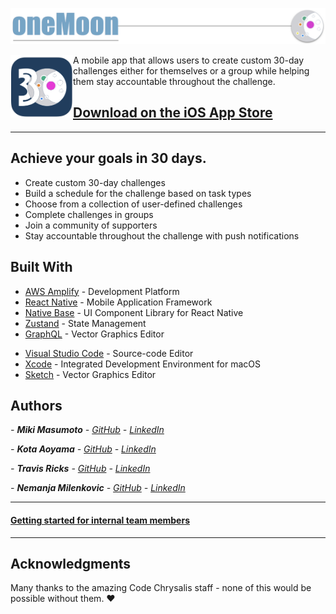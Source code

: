 ![oneMoon app](/src/assets/img/oneMoonHeader-white-background.png)

<img src="src/assets/img/appIcon.png" align="left" width="100" height="100"> A mobile app that allows users to create custom 30-day challenges either for themselves or a group while helping them stay accountable throughout the challenge.

## [Download on the iOS App Store](https://apps.apple.com/us/app/one-moon/id1502061901)

---

## Achieve your goals in 30 days.

- Create custom 30-day challenges
- Build a schedule for the challenge based on task types
- Choose from a collection of user-defined challenges
- Complete challenges in groups
- Join a community of supporters
- Stay accountable throughout the challenge with push notifications

## Built With

- [AWS Amplify](https://aws.amazon.com/amplify/) - Development Platform
- [React Native](https://reactnative.dev/) - Mobile Application Framework
- [Native Base](https://nativebase.io/) - UI Component Library for React Native
- [Zustand](https://github.com/react-spring/zustand) - State Management
- [GraphQL](https://graphql.org/) - Vector Graphics Editor

* [Visual Studio Code](https://code.visualstudio.com/) - Source-code Editor
* [Xcode](https://developer.apple.com/xcode/) - Integrated Development Environment for macOS
* [Sketch](https://www.sketch.com/) - Vector Graphics Editor

## Authors

_- **Miki Masumoto** - [GitHub](https://github.com/masumomo) - [LinkedIn](https://www.linkedin.com/in/miki-masumoto/)_

_- **Kota Aoyama** - [GitHub](https://github.com/KotaAoyama) - [LinkedIn](https://www.linkedin.com/in/kota-aoyama/)_

_- **Travis Ricks** - [GitHub](https://github.com/travisricks) - [LinkedIn](https://www.linkedin.com/in/travis-ricks/)_

_- **Nemanja Milenkovic** - [GitHub](https://github.com/NemanjaMilenkovic) - [LinkedIn](https://www.linkedin.com/in/NemanjaMilenkovic/)_

---

#### [Getting started for internal team members](GETTING_STARTED.md)

---

## Acknowledgments

Many thanks to the amazing Code Chrysalis staff - none of this would be possible without them. ❤️
